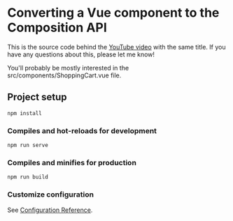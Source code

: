 # Converting a Vue component to the Composition API

This is the source code behind the [YouTube video](https://www.youtube.com/watch?v=gwuECGM1p6g) with the same title. If you have any questions about this, please let me know!

You'll probably be mostly interested in the src/components/ShoppingCart.vue file.

## Project setup
```
npm install
```

### Compiles and hot-reloads for development
```
npm run serve
```

### Compiles and minifies for production
```
npm run build
```

### Customize configuration
See [Configuration Reference](https://cli.vuejs.org/config/).
